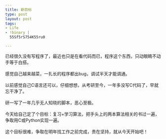 ```yaml
--- 
title: 新目标
type: post
layout: post
tags: 
- Life
- !binary |
  55Sf5rS754K55ru0

---
```

已经很久没有写程序了，最近也只是在看代码而已，程序这个东西，只动眼睛不动手等于白搭。<br /><br />感觉自己越来越菜，一扎长的程序都出bug，调试半天才能调通。 <br /><br />以前感觉自己C语言还可以，仔细想想，从考研至今，一年多没写C代码了，早就忘干净了。<br /><br />研一写了一年几乎无人知晓的脚本，恶心至极。<br /><br />今天给自己定了个目标：复习+学习算法，把手头上的两本算法相关的书过一遍，争取用C或Python实现一遍。<br /><br />这个目标很难，争取在明年找工作之前完成，贵在坚持，就从今天开始吧！
